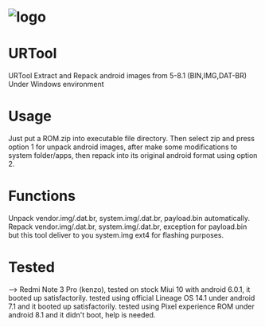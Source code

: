 # ![logo](https://i.imgur.com/xwOR7mO.png)

# URTool
URTool Extract and Repack android images from 5-8.1 (BIN,IMG,DAT-BR) Under Windows environment


# Usage
Just put a ROM.zip into executable file directory. Then select zip and press option 1 for unpack android images, after make some modifications to system folder/apps, then repack into its original android format using option 2.

# Functions
Unpack vendor.img/.dat.br, system.img/.dat.br, payload.bin automatically.
Repack vendor.img/.dat.br, system.img/.dat.br,  exception for payload.bin but this tool deliver to you system.img ext4 for flashing purposes.

# Tested
--> Redmi Note 3 Pro (kenzo), tested on stock Miui 10 with android 6.0.1, it booted up satisfactorily.
    tested using official Lineage OS 14.1 under android 7.1 and it booted up satisfactorily.
    tested using Pixel experience ROM under android 8.1 and it didn't boot, help is needed.

